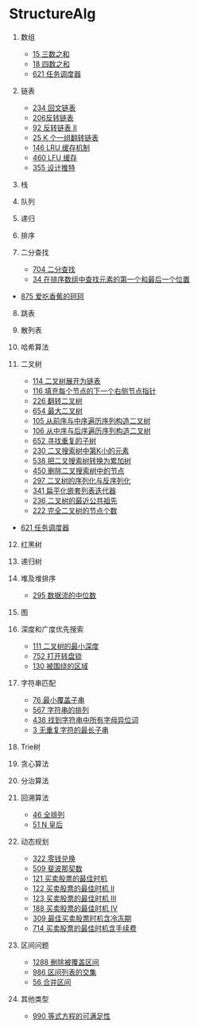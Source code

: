 # StructureAlg

1. 数组

   * [15 三数之和](https://leetcode-cn.com/problems/3sum/)
   * [18 四数之和](https://leetcode-cn.com/problems/4sum/)
   * [621 任务调度器](https://leetcode-cn.com/problems/task-scheduler/)

2. 链表

   * [234 回文链表](https://leetcode-cn.com/problems/palindrome-linked-list/)
   * [206反转链表](https://leetcode-cn.com/problems/reverse-linked-list/)
   * [92 反转链表 II](https://leetcode-cn.com/problems/reverse-linked-list-ii/)
   * [25 K 个一组翻转链表](https://leetcode-cn.com/problems/reverse-nodes-in-k-group/)
   * [146 LRU 缓存机制](https://leetcode-cn.com/problems/lru-cache/)
   * [460 LFU 缓存](https://leetcode-cn.com/problems/lfu-cache/)
   * [355 设计推特](https://leetcode-cn.com/problems/design-twitter/)

3. 栈

4. 队列

5. 递归

6. 排序

7. 二分查找
   * [704 二分查找](https://leetcode-cn.com/problems/binary-search/)
   * [34 在排序数组中查找元素的第一个和最后一个位置](https://leetcode-cn.com/problems/find-first-and-last-position-of-element-in-sorted-array/)
* [875 爱吃香蕉的珂珂](https://leetcode-cn.com/problems/koko-eating-bananas/)
   
8. 跳表

9. 散列表

10. 哈希算法

11. 二叉树

    * [114 二叉树展开为链表](https://leetcode-cn.com/problems/flatten-binary-tree-to-linked-list/)
    * [116 填充每个节点的下一个右侧节点指针](https://leetcode-cn.com/problems/populating-next-right-pointers-in-each-node/)
    * [226 翻转二叉树](https://leetcode-cn.com/problems/invert-binary-tree/)
    * [654 最大二叉树](https://leetcode-cn.com/problems/maximum-binary-tree/)
    * [105 从前序与中序遍历序列构造二叉树](https://leetcode-cn.com/problems/construct-binary-tree-from-preorder-and-inorder-traversal/)
    * [106 从中序与后序遍历序列构造二叉树](https://leetcode-cn.com/problems/construct-binary-tree-from-inorder-and-postorder-traversal/)
    * [652 寻找重复的子树](https://leetcode-cn.com/problems/find-duplicate-subtrees/)
    * [230 二叉搜索树中第K小的元素](https://leetcode-cn.com/problems/kth-smallest-element-in-a-bst/)
    * [538 把二叉搜索树转换为累加树](https://leetcode-cn.com/problems/convert-bst-to-greater-tree/)
    * [450 删除二叉搜索树中的节点](https://leetcode-cn.com/problems/delete-node-in-a-bst/)
    * [297 二叉树的序列化与反序列化](https://leetcode-cn.com/problems/serialize-and-deserialize-binary-tree/)
    * [341 扁平化嵌套列表迭代器](https://leetcode-cn.com/problems/flatten-nested-list-iterator/)
    * [236 二叉树的最近公共祖先](https://leetcode-cn.com/problems/lowest-common-ancestor-of-a-binary-tree/)
    * [222 完全二叉树的节点个数](https://leetcode-cn.com/problems/count-complete-tree-nodes/)
* [621 任务调度器](https://leetcode-cn.com/problems/task-scheduler/)
12. 红黑树
13. 递归树
14. 堆及堆排序
    * [295 数据流的中位数](https://leetcode-cn.com/problems/find-median-from-data-stream/)
15. 图
16. 深度和广度优先搜索
    * [111 二叉树的最小深度](https://leetcode-cn.com/problems/minimum-depth-of-binary-tree/)
    * [752 打开转盘锁](https://leetcode-cn.com/problems/open-the-lock/)
    * [130 被围绕的区域](https://leetcode-cn.com/problems/surrounded-regions/)
17. 字符串匹配
    * [76 最小覆盖子串](https://leetcode-cn.com/problems/minimum-window-substring/)
    * [567 字符串的排列](https://leetcode-cn.com/problems/permutation-in-string/)
    * [438 找到字符串中所有字母异位词](https://leetcode-cn.com/problems/find-all-anagrams-in-a-string/)
    * [3 无重复字符的最长子串](https://leetcode-cn.com/problems/longest-substring-without-repeating-characters/)
18. Trie树
19. 贪心算法
20. 分治算法
21. 回溯算法
    * [46 全排列](https://leetcode-cn.com/problems/permutations/)
    * [ 51 N 皇后](https://leetcode-cn.com/problems/n-queens/)
22. 动态规划
    * [322 零钱兑换](https://leetcode-cn.com/problems/coin-change/)
    * [509 斐波那契数](https://leetcode-cn.com/problems/fibonacci-number/)
    * [121 买卖股票的最佳时机](https://leetcode-cn.com/problems/best-time-to-buy-and-sell-stock/)
    * [122 买卖股票的最佳时机 II](https://leetcode-cn.com/problems/best-time-to-buy-and-sell-stock-ii/)
    * [123 买卖股票的最佳时机 III](https://leetcode-cn.com/problems/best-time-to-buy-and-sell-stock-iii/)
    * [188 买卖股票的最佳时机 IV](https://leetcode-cn.com/problems/best-time-to-buy-and-sell-stock-iv/)
    * [309 最佳买卖股票时机含冷冻期](https://leetcode-cn.com/problems/best-time-to-buy-and-sell-stock-with-cooldown/)
    * [714 买卖股票的最佳时机含手续费](https://leetcode-cn.com/problems/best-time-to-buy-and-sell-stock-with-transaction-fee/)
23. 区间问题

    * [1288 删除被覆盖区间](https://leetcode-cn.com/problems/remove-covered-intervals/)
    * [986 区间列表的交集](https://leetcode-cn.com/problems/interval-list-intersections/)
    * [56 合并区间](https://leetcode-cn.com/problems/merge-intervals/)
24. 其他类型
    * [990 等式方程的可满足性](https://leetcode-cn.com/problems/satisfiability-of-equality-equations/)

